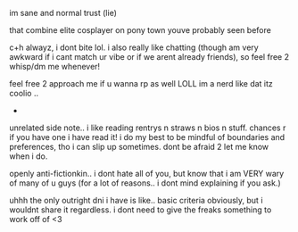 im sane and normal trust (lie)

that combine elite cosplayer on pony town youve probably seen before

c+h alwayz, i dont bite lol. i also really like chatting (though am very awkward if i cant match ur vibe or if we arent already friends), so feel free 2 whisp/dm me whenever!

feel free 2 approach me if u wanna rp as well LOLL im a nerd like dat itz coolio ..

-

unrelated side note.. i like reading rentrys n straws n bios n stuff. chances r if you have one i have read it! i do my best to be mindful of boundaries and preferences, tho i can slip up sometimes. dont be afraid 2 let me know when i do.

openly anti-fictionkin.. i dont hate all of you, but know that i am VERY wary of many of u guys (for a lot of reasons.. i dont mind explaining if you ask.)

uhhh the only outright dni i have is like.. basic criteria obviously, but i wouldnt share it regardless. i dont need to give the freaks something to work off of <3
